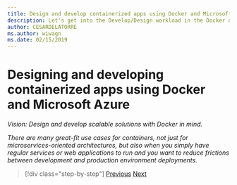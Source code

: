 ```yaml
---
title: Design and develop containerized apps using Docker and Microsoft Azure
description: Let's get into the Develop/Design workload in the Docker applications life-cycle.
author: CESARDELATORRE
ms.author: wiwagn
ms.date: 02/15/2019
---
```


# Designing and developing containerized apps using Docker and Microsoft Azure

*Vision: Design and develop scalable solutions with Docker in mind.*

*There are many great-fit use cases for containers, not just for microservices-oriented architectures, but also when you simply have regular services or web applications to run and you want to reduce frictions between development and production environment deployments.*

>[!div class="step-by-step"]
>[Previous](../Microsoft-platform-tools-containerized-apps/index.md)
>[Next](design-docker-applications.md)